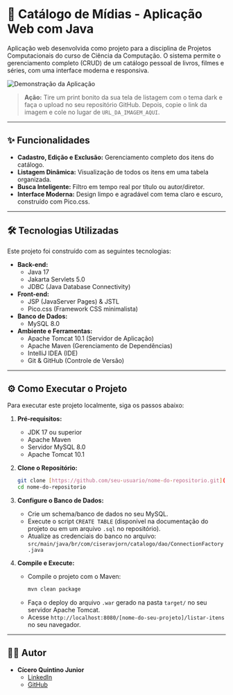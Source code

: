 # 🚀 Catálogo de Mídias - Aplicação Web com Java

Aplicação web desenvolvida como projeto para a disciplina de Projetos Computacionais do curso de Ciência da Computação. O sistema permite o gerenciamento completo (CRUD) de um catálogo pessoal de livros, filmes e séries, com uma interface moderna e responsiva.

![Demonstração da Aplicação](URL_DA_IMAGEM_AQUI)
> **Ação:** Tire um print bonito da sua tela de listagem com o tema dark e faça o upload no seu repositório GitHub. Depois, copie o link da imagem e cole no lugar de `URL_DA_IMAGEM_AQUI`.

---

## ✨ Funcionalidades

* **Cadastro, Edição e Exclusão:** Gerenciamento completo dos itens do catálogo.
* **Listagem Dinâmica:** Visualização de todos os itens em uma tabela organizada.
* **Busca Inteligente:** Filtro em tempo real por título ou autor/diretor.
* **Interface Moderna:** Design limpo e agradável com tema claro e escuro, construído com Pico.css.

---

## 🛠️ Tecnologias Utilizadas

Este projeto foi construído com as seguintes tecnologias:

* **Back-end:**
    * Java 17
    * Jakarta Servlets 5.0
    * JDBC (Java Database Connectivity)
* **Front-end:**
    * JSP (JavaServer Pages) & JSTL
    * Pico.css (Framework CSS minimalista)
* **Banco de Dados:**
    * MySQL 8.0
* **Ambiente e Ferramentas:**
    * Apache Tomcat 10.1 (Servidor de Aplicação)
    * Apache Maven (Gerenciamento de Dependências)
    * IntelliJ IDEA (IDE)
    * Git & GitHub (Controle de Versão)

---

## ⚙️ Como Executar o Projeto

Para executar este projeto localmente, siga os passos abaixo:

1.  **Pré-requisitos:**
    * JDK 17 ou superior
    * Apache Maven
    * Servidor MySQL 8.0
    * Apache Tomcat 10.1

2.  **Clone o Repositório:**
    ```bash
    git clone [https://github.com/seu-usuario/nome-do-repositorio.git](https://github.com/seu-usuario/nome-do-repositorio.git)
    cd nome-do-repositorio
    ```

3.  **Configure o Banco de Dados:**
    * Crie um schema/banco de dados no seu MySQL.
    * Execute o script `CREATE TABLE` (disponível na documentação do projeto ou em um arquivo `.sql` no repositório).
    * Atualize as credenciais do banco no arquivo:
        `src/main/java/br/com/ciseravjorn/catalogo/dao/ConnectionFactory.java`

4.  **Compile e Execute:**
    * Compile o projeto com o Maven:
        ```bash
        mvn clean package
        ```
    * Faça o deploy do arquivo `.war` gerado na pasta `target/` no seu servidor Apache Tomcat.
    * Acesse `http://localhost:8080/[nome-do-seu-projeto]/listar-itens` no seu navegador.

---

## 👨‍💻 Autor

* **Cícero Quintino Junior**
    * [LinkedIn](https://www.linkedin.com/in/cicerojr-techprofessional/)
    * [GitHub](https://github.com/cicerojr10)